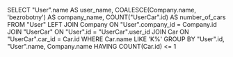 SELECT 
    "User".name AS user_name,
    COALESCE(Company.name, 'bezrobotny') AS company_name,
    COUNT("UserCar".id) AS number_of_cars
FROM "User"
LEFT JOIN Company ON "User".company_id = Company.id
JOIN "UserCar" ON "User".id = "UserCar".user_id
JOIN Car ON "UserCar".car_id = Car.id
WHERE Car.name LIKE 'K%'
GROUP BY "User".id, "User".name, Company.name
HAVING COUNT(Car.id) <= 1
